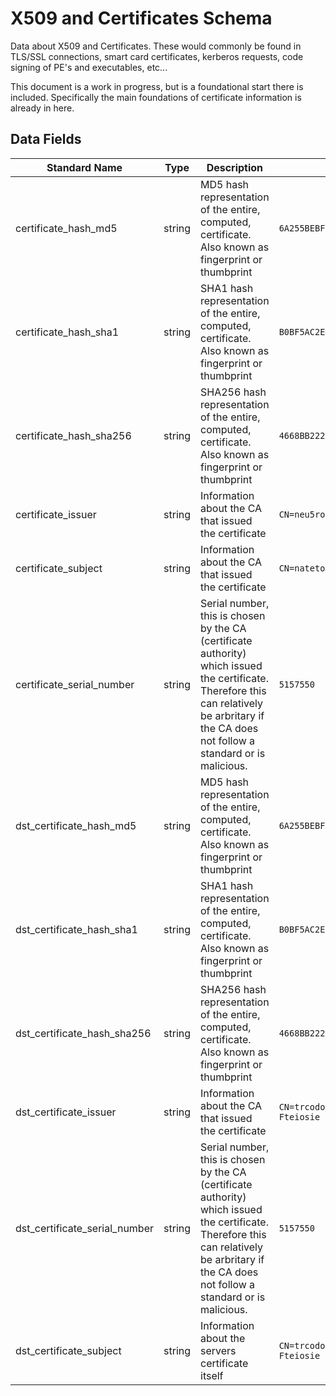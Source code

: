 # X509 and Certificates Schema

Data about X509 and Certificates. These would commonly be found in TLS/SSL connections, smart card certificates, kerberos requests, code signing of PE's and executables, etc...

This document is a work in progress, but is a foundational start there is included. Specifically the main foundations of certificate information is already in here.

## Data Fields

|       Standard Name      |          Type            |         Description      |      Sample Value        |
|--------------------------|--------------------------|--------------------------|--------------------------|
| certificate_hash_md5 | string | MD5 hash representation of the entire, computed, certificate. Also known as fingerprint or thumbprint | `6A255BEBF3DBCD13585538ED47DBAFD7` |
| certificate_hash_sha1 | string | SHA1 hash representation of the entire, computed, certificate. Also known as fingerprint or thumbprint | `B0BF5AC2E81BBF597FAD5F349FEEB32CAC449FA2` |
| certificate_hash_sha256 | string | SHA256 hash representation of the entire, computed, certificate. Also known as fingerprint or thumbprint | `4668BB2223FFB983A5F1273B9E3D9FA2C5CE4A0F1FB18CA5C1B285762020073C` |
| certificate_issuer | string | Information about the CA that issued the certificate | `CN=neu5ron.local,OU=Admin` |
| certificate_subject | string | Information about the CA that issued the certificate | `CN=natetoken,OU=Admin,DC=neu5ron,DC=local` |
| certificate_serial_number | string | Serial number, this is chosen by the CA (certificate authority) which issued the certificate. Therefore this can relatively be arbritary if the CA does not follow a standard or is malicious. | `5157550` |
| dst_certificate_hash_md5 | string | MD5 hash representation of the entire, computed, certificate. Also known as fingerprint or thumbprint | `6A255BEBF3DBCD13585538ED47DBAFD7` |
| dst_certificate_hash_sha1 | string | SHA1 hash representation of the entire, computed, certificate. Also known as fingerprint or thumbprint | `B0BF5AC2E81BBF597FAD5F349FEEB32CAC449FA2` |
| dst_certificate_hash_sha256 | string | SHA256 hash representation of the entire, computed, certificate. Also known as fingerprint or thumbprint | `4668BB2223FFB983A5F1273B9E3D9FA2C5CE4A0F1FB18CA5C1B285762020073C` |
| dst_certificate_issuer | string | Information about the CA that issued the certificate | `CN=trcodoretur.4Arentthetifth.viajes,OU=Is.ow pandme,O=Pthemide Fteiosie PSU,L=Nicosia,C=CY` |
| dst_certificate_serial_number | string | Serial number, this is chosen by the CA (certificate authority) which issued the certificate. Therefore this can relatively be arbritary if the CA does not follow a standard or is malicious. | `5157550` |
| dst_certificate_subject | string | Information about the servers certificate itself | `CN=trcodoretur.4Arentthetifth.viajes,OU=Is.ow pandme,O=Pthemide Fteiosie PSU,L=Nicosia,C=CY` |